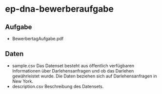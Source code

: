 # ep-dna-bewerberaufgabe

## Aufgabe
* BewerbertagAufgabe.pdf

## Daten
* sample.csv
Das Datenset besteht aus öffentlich verfügbaren Informationen über Darlehensanfragen und ob das Darlehen gewährleistet wurde. Die Daten beziehen sich auf Darlehensanfragen in New York. 
* description.csv
Beschreibung des Datensets.
